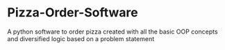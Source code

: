 # Pizza-Order-Software
A python software to order pizza created with all the basic OOP concepts and diversified logic based on a problem statement 
